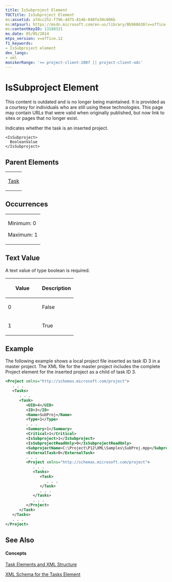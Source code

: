```yaml
---
title: IsSubproject Element
TOCTitle: IsSubproject Element
ms:assetid: a7dcc251-f796-4d75-8146-040fe30c066b
ms:mtpsurl: https://msdn.microsoft.com/en-us/library/Bb968630(v=office.12)
ms:contentKeyID: 13188321
ms.date: 05/05/2014
mtps_version: v=office.12
f1_keywords:
- IsSubproject element
dev_langs:
- xml
monikerRange: '>= project-client-2007 || project-client-odc'
---
```


# IsSubproject Element

This content is outdated and is no longer being maintained. It is provided as a courtesy for individuals who are still using these technologies. This page may contain URLs that were valid when originally published, but now link to sites or pages that no longer exist.

Indicates whether the task is an inserted project.

    <IsSubproject>
      BooleanValue
    </IsSubproject>

## Parent Elements

<table>
<colgroup>
<col style="width: 100%" />
</colgroup>
<tbody>
<tr class="odd">
<td><p><a href="bb968487(v=office.12).md">Task</a></p></td>
</tr>
</tbody>
</table>

## Occurrences

<table>
<colgroup>
<col style="width: 100%" />
</colgroup>
<tbody>
<tr class="odd">
<td><p>Minimum: 0</p>
<p>Maximum: 1</p></td>
</tr>
</tbody>
</table>

## Text Value

A text value of type boolean is required.

<table>
<colgroup>
<col style="width: 50%" />
<col style="width: 50%" />
</colgroup>
<thead>
<tr class="header">
<th><p>Value</p></th>
<th><p>Description</p></th>
</tr>
</thead>
<tbody>
<tr class="odd">
<td><p>0</p></td>
<td><p>False</p></td>
</tr>
<tr class="even">
<td><p>1</p></td>
<td><p>True</p></td>
</tr>
</tbody>
</table>

## Example

The following example shows a local project file inserted as task ID 3 in a master project. The XML file for the master project includes the complete Project element for the inserted project as a child of task ID 3.

``` xml
<Project xmlns="http://schemas.microsoft.com/project">
   . . .
   <Tasks>
      . . .
      <Task>
         <UID>4</UID>
         <ID>3</ID>
         <Name>SubProj</Name>
         <Type>1</Type>
         . . .
         <Summary>1</Summary>
         <Critical>1</Critical>
         <IsSubproject>1</IsSubproject>
         <IsSubprojectReadOnly>0</IsSubprojectReadOnly>
         <SubprojectName>C:\Project\P12\XML\Samples\SubProj.mpp</SubprojectName>
         <ExternalTask>0</ExternalTask>
         . . .
         <Project xmlns="http://schemas.microsoft.com/project">
            . . .
            <Tasks>
               <Task>
                  . . .
               </Task>
               . . .
            </Tasks>
            . . .
         </Project>
      </Task>
   </Tasks>
   . . .
</Project>
```

## See Also

#### Concepts

[Task Elements and XML Structure](bb968475\(v=office.12\).md)

[XML Schema for the Tasks Element](bb968415\(v=office.12\).md)

